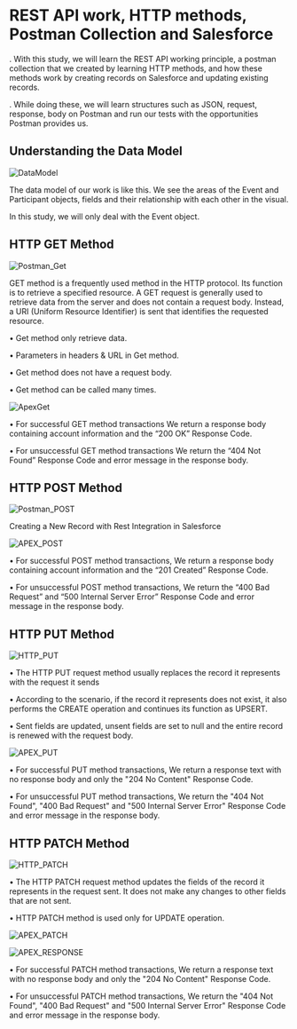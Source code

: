 # REST API work, HTTP methods, Postman Collection and Salesforce 

. With this study, we will learn the REST API working principle, a postman collection that we created by learning HTTP methods, and how these methods work by creating records on Salesforce and updating existing records.

. While doing these, we will learn structures such as JSON, request, response, body on Postman and run our tests with the opportunities Postman provides us.

## Understanding the Data Model

![DataModel](https://github.com/yusufacarr18/REST-API-Integration-HTTP-Methods-In-Salesforce-with-Postman-Testing/blob/main/images/UnderstandingDataModel.png)
 
The data model of our work is like this. We see the areas of the Event and Participant objects, fields and their relationship with each other in the visual.

In this study, we will only deal with the Event object.



## HTTP GET Method

![Postman_Get](https://github.com/yusufacarr18/REST-API-Integration-HTTP-Methods-In-Salesforce-with-Postman-Testing/blob/main/images/Postman_Get.gif)

GET method is a frequently used method in the HTTP protocol. Its function is to retrieve a specified resource. A GET request is generally used to retrieve data from the server and does not contain a request body. Instead, a URI (Uniform Resource Identifier) is sent that identifies the requested resource.

•	Get method only retrieve data.

•	Parameters in headers & URL in Get method.

•	Get method does not have a request body.

•	Get method can be called many times.

![ApexGet](https://github.com/yusufacarr18/REST-API-Integration-HTTP-Methods-In-Salesforce-with-Postman-Testing/blob/main/images/ApexGetMethod.png)

•	For successful GET method transactions We return a response body containing account information and the “200 OK” Response Code.

•	For unsuccessful GET method transactions We return the “404 Not Found” Response Code and error message in the response body.

## HTTP POST Method

 ![Postman_POST](https://github.com/yusufacarr18/REST-API-Integration-HTTP-Methods-In-Salesforce-with-Postman-Testing/blob/main/images/Postman_Post.gif)

Creating a New Record with Rest Integration in Salesforce

  ![APEX_POST](https://github.com/yusufacarr18/REST-API-Integration-HTTP-Methods-In-Salesforce-with-Postman-Testing/blob/main/images/ApexPostMethod.png)

•	For successful POST method transactions, We return a response body containing account information and the “201 Created” Response Code.

•	For unsuccessful POST method transactions, We return the “400 Bad Request” and “500 Internal Server Error” Response Code and error message in the response body.


## HTTP PUT Method

 ![HTTP_PUT](https://github.com/yusufacarr18/REST-API-Integration-HTTP-Methods-In-Salesforce-with-Postman-Testing/blob/main/images/HTTPPUTMethod.png)

•	The HTTP PUT request method usually replaces the record it represents with the request it sends

•	According to the scenario, if the record it represents does not exist, it also performs the CREATE operation and continues its function as UPSERT.

•	Sent fields are updated, unsent fields are set to null and the entire record is renewed with the request body.

  ![APEX_PUT](https://github.com/yusufacarr18/REST-API-Integration-HTTP-Methods-In-Salesforce-with-Postman-Testing/blob/main/images/ApexPutMethod.png)

•	For successful PUT method transactions, We return a response text with no response body and only the "204 No Content" Response Code.

•	For unsuccessful PUT method transactions, We return the "404 Not Found", "400 Bad Request" and "500 Internal Server Error" Response Code and error message in the response body.

 



## HTTP PATCH Method

 ![HTTP_PATCH](https://github.com/yusufacarr18/REST-API-Integration-HTTP-Methods-In-Salesforce-with-Postman-Testing/blob/main/images/HTTPPATCHMethod.png)
 
•	The HTTP PATCH request method updates the fields of the record it represents in the request sent. It does not make any changes to other fields that are not sent.

•	HTTP PATCH method is used only for UPDATE operation. 

  ![APEX_PATCH](https://github.com/yusufacarr18/REST-API-Integration-HTTP-Methods-In-Salesforce-with-Postman-Testing/blob/main/images/ApexPatchMethod.png)

  ![APEX_RESPONSE](https://github.com/yusufacarr18/REST-API-Integration-HTTP-Methods-In-Salesforce-with-Postman-Testing/blob/main/images/ApexResponsehMethod.png)

•	For successful PATCH method transactions, We return a response text with no response body and only the "204 No Content" Response Code.

•	For unsuccessful PATCH method transactions, We return the "404 Not Found", "400 Bad Request" and "500 Internal Server Error" Response Code and error message in the response body.





 


